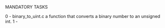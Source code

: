 MANDATORY TASKS

0 - binary_to_uint.c
	a function that converts a binary number to an unsigned int.
1 -
